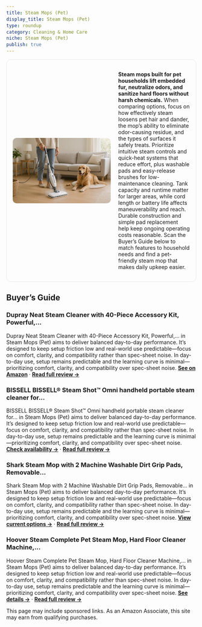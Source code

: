 ```yaml
---
title: Steam Mops (Pet)
display_title: Steam Mops (Pet)
type: roundup
category: Cleaning & Home Care
niche: Steam Mops (Pet)
publish: true
---
```


<section class="hero-split" style="width:100%;box-sizing:border-box;border:1px solid #e5e7eb;border-radius:12px;padding:16px;display:grid;grid-template-columns:minmax(260px,40%) 1fr;gap:20px;align-items:center;"><figure style="margin:0;"><img src="/hero/roundups/cleaning-home-care/steam-mops-pet-.webp" alt="" style="width:100%;height:auto;display:block;border-radius:10px;"/></figure><div class="hero-copy" style="min-width:0;"><p><strong>Steam mops built for pet households lift embedded fur, neutralize odors, and sanitize hard floors without harsh chemicals.</strong> When comparing options, focus on how effectively steam loosens pet hair and dander, the mop’s ability to eliminate odor-causing residue, and the types of surfaces it safely treats. Prioritize intuitive steam controls and quick-heat systems that reduce effort, plus washable pads and easy-release brushes for low-maintenance cleaning. Tank capacity and runtime matter for larger areas, while cord length or battery life affects maneuverability and reach. Durable construction and simple pad replacement help keep ongoing operating costs reasonable. Scan the Buyer’s Guide below to match features to household needs and find a pet-friendly steam mop that makes daily upkeep easier.</p></div></section>

<h2>Buyer’s Guide</h2>
<h3>Dupray Neat Steam Cleaner with 40-Piece Accessory Kit, Powerful,…</h3>
<p>Dupray Neat Steam Cleaner with 40-Piece Accessory Kit, Powerful,… in Steam Mops (Pet) aims to deliver balanced day-to-day performance. It’s designed to keep setup friction low and real-world use predictable&mdash;focus on comfort, clarity, and compatibility rather than spec-sheet noise. In day-to-day use, setup remains predictable and the learning curve is minimal&mdash;prioritizing comfort, clarity, and compatibility over spec-sheet noise. <a href="https://amzn.to/3KUgHNj" target="_blank" rel="nofollow sponsored noopener noopener" target="_blank"><strong>See on Amazon</strong></a> · <a href="/reviews/dupray-neat-steam-cleaner-with-40-piece-accessory-kit-powerful-chemical-16c28828/"><strong>Read full review &rarr;</strong></a></p>
<h3>BISSELL BISSELL® Steam Shot™ Omni handheld portable steam cleaner for…</h3>
<p>BISSELL BISSELL® Steam Shot™ Omni handheld portable steam cleaner for… in Steam Mops (Pet) aims to deliver balanced day-to-day performance. It’s designed to keep setup friction low and real-world use predictable&mdash;focus on comfort, clarity, and compatibility rather than spec-sheet noise. In day-to-day use, setup remains predictable and the learning curve is minimal&mdash;prioritizing comfort, clarity, and compatibility over spec-sheet noise. <a href="https://amzn.to/4o2ysZh" target="_blank" rel="nofollow sponsored noopener noopener" target="_blank"><strong>Check availability &rarr;</strong></a> · <a href="/reviews/bissell-bissell-steam-shot-omni-handheld-portable-steam-cleaner-for-til-84867d1a/"><strong>Read full review &rarr;</strong></a></p>
<h3>Shark Steam Mop with 2 Machine Washable Dirt Grip Pads, Removable…</h3>
<p>Shark Steam Mop with 2 Machine Washable Dirt Grip Pads, Removable… in Steam Mops (Pet) aims to deliver balanced day-to-day performance. It’s designed to keep setup friction low and real-world use predictable&mdash;focus on comfort, clarity, and compatibility rather than spec-sheet noise. In day-to-day use, setup remains predictable and the learning curve is minimal&mdash;prioritizing comfort, clarity, and compatibility over spec-sheet noise. <a href="https://amzn.to/4pWnWEF" target="_blank" rel="nofollow sponsored noopener noopener" target="_blank"><strong>View current options &rarr;</strong></a> · <a href="/reviews/shark-steam-mop-with-2-machine-washable-dirt-grip-pads-removable-water-b6ffdb58/"><strong>Read full review &rarr;</strong></a></p>
<h3>Hoover Steam Complete Pet Steam Mop, Hard Floor Cleaner Machine,…</h3>
<p>Hoover Steam Complete Pet Steam Mop, Hard Floor Cleaner Machine,… in Steam Mops (Pet) aims to deliver balanced day-to-day performance. It’s designed to keep setup friction low and real-world use predictable&mdash;focus on comfort, clarity, and compatibility rather than spec-sheet noise. In day-to-day use, setup remains predictable and the learning curve is minimal&mdash;prioritizing comfort, clarity, and compatibility over spec-sheet noise. <a href="https://amzn.to/4o3zoN2" target="_blank" rel="nofollow sponsored noopener noopener" target="_blank"><strong>See details &rarr;</strong></a> · <a href="/reviews/hoover-steam-complete-pet-steam-mop-hard-floor-cleaner-machine-10-in-1-cca87927/"><strong>Read full review &rarr;</strong></a></p>
<aside class="disclosure">This page may include sponsored links. As an Amazon Associate, this site may earn from qualifying purchases.</aside>
